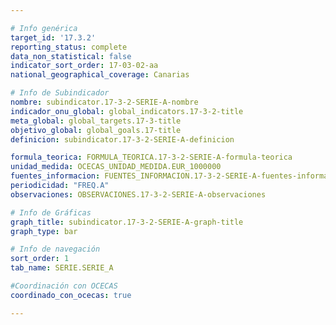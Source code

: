 ```yaml
---

# Info genérica
target_id: '17.3.2'
reporting_status: complete
data_non_statistical: false
indicator_sort_order: 17-03-02-aa
national_geographical_coverage: Canarias

# Info de Subindicador
nombre: subindicator.17-3-2-SERIE-A-nombre
indicador_onu_global: global_indicators.17-3-2-title
meta_global: global_targets.17-3-title
objetivo_global: global_goals.17-title
definicion: subindicator.17-3-2-SERIE-A-definicion

formula_teorica: FORMULA_TEORICA.17-3-2-SERIE-A-formula-teorica
unidad_medida: OCECAS_UNIDAD_MEDIDA.EUR_1000000
fuentes_informacion: FUENTES_INFORMACION.17-3-2-SERIE-A-fuentes-informacion
periodicidad: "FREQ.A"
observaciones: OBSERVACIONES.17-3-2-SERIE-A-observaciones

# Info de Gráficas
graph_title: subindicator.17-3-2-SERIE-A-graph-title
graph_type: bar

# Info de navegación
sort_order: 1
tab_name: SERIE.SERIE_A

#Coordinación con OCECAS
coordinado_con_ocecas: true

---
```

